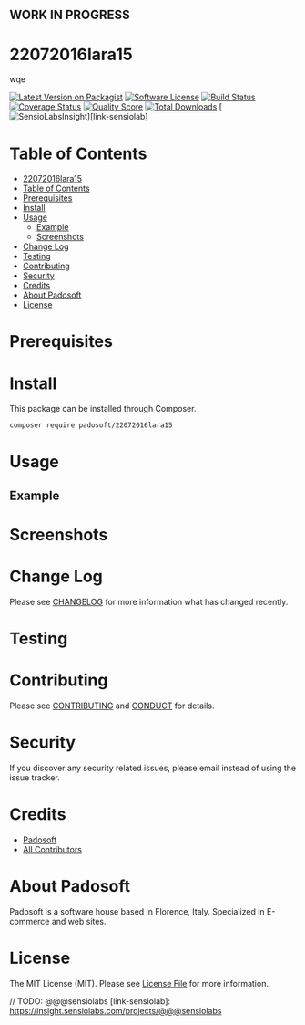 ## WORK IN PROGRESS
# 22072016lara15
wqe

[![Latest Version on Packagist][ico-version]][link-packagist]
[![Software License][ico-license]](LICENSE.md)
[![Build Status][ico-travis]][link-travis]
[![Coverage Status][ico-scrutinizer]][link-scrutinizer]
[![Quality Score][ico-code-quality]][link-code-quality]
[![Total Downloads][ico-downloads]][link-downloads]
[![SensioLabsInsight][ico-sensiolab]][link-sensiolab]



Table of Contents
=================

  * [22072016lara15](#22072016lara15)
  * [Table of Contents](#table-of-contents)
  * [Prerequisites](#prerequisites)
  * [Install](#install)
  * [Usage](#usage)
    * [Example](#example)
    * [Screenshots](#screenshoots)
  * [Change Log](#change-log)
  * [Testing](#testing)
  * [Contributing](#contributing)
  * [Security](#security)
  * [Credits](#credits)
  * [About Padosoft](#about-padosoft)
  * [License](#license)


# Prerequisites


# Install

This package can be installed through Composer.

``` bash
composer require padosoft/22072016lara15
```

# Usage

## Example

# Screenshots

# Change Log
Please see [CHANGELOG](CHANGELOG.md) for more information what has changed recently.

# Testing

# Contributing

Please see [CONTRIBUTING](CONTRIBUTING.md) and [CONDUCT](CONDUCT.md) for details.

# Security

If you discover any security related issues, please email  instead of using the issue tracker.

# Credits

- [Padosoft](https://github.com/padosoft)
- [All Contributors](../../contributors)

# About Padosoft
Padosoft is a software house based in Florence, Italy. Specialized in E-commerce and web sites.

# License

The MIT License (MIT). Please see [License File](LICENSE.md) for more information.


[ico-version]: https://img.shields.io/packagist/v/padosoft/22072016lara15.svg?style=flat-square
[ico-license]: https://img.shields.io/badge/license-MIT-brightgreen.svg?style=flat-square
[ico-travis]: https://img.shields.io/travis/padosoft/22072016lara15/master.svg?style=flat-square
[ico-scrutinizer]: https://img.shields.io/scrutinizer/coverage/g/padosoft/22072016lara15.svg?style=flat-square
[ico-code-quality]: https://img.shields.io/scrutinizer/g/padosoft/22072016lara15.svg?style=flat-square
[ico-downloads]: https://img.shields.io/packagist/dt/padosoft/22072016lara15.svg?style=flat-square
[ico-sensiolab]: https://insight.sensiolabs.com/projects/@@@sensiolab/small.png

[link-packagist]: https://packagist.org/packages/padosoft/22072016lara15
[link-travis]: https://travis-ci.org/padosoft/22072016lara15
[link-scrutinizer]: https://scrutinizer-ci.com/g/padosoft/22072016lara15/code-structure
[link-code-quality]: https://scrutinizer-ci.com/g/padosoft/22072016lara15
[link-downloads]: https://packagist.org/packages/padosoft/22072016lara15
// TODO: @@@sensiolabs
[link-sensiolab]: https://insight.sensiolabs.com/projects/@@@sensiolabs
